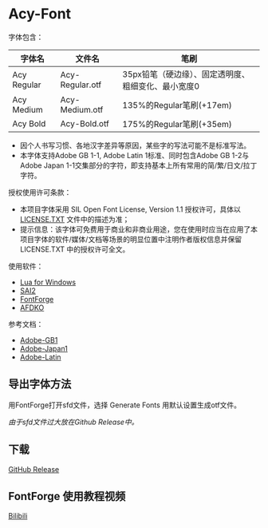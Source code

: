 # Acy-Font
字体包含：

|字体名|文件名|笔刷|
|-|-|-|
|Acy Regular|Acy-Regular.otf|35px铅笔（硬边缘）、固定透明度、粗细变化、最小宽度0|
|Acy Medium|Acy-Medium.otf|135%的Regular笔刷(+17em)|
|Acy Bold|Acy-Bold.otf|175%的Regular笔刷(+35em)|
* 因个人书写习惯、各地汉字差异等原因，某些字的写法可能不是标准写法。
* 本字体支持Adobe GB 1-1, Adobe Latin 1标准、同时包含Adobe GB 1-2与Adobe Japan 1-1交集部分的字符，即支持基本上所有常用的简/繁/日文/拉丁字符。

授权使用许可条款：
* 本项目字体采用 SIL Open Font License, Version 1.1 授权许可，具体以 [LICENSE.TXT](LICENSE.TXT) 文件中的描述为准；
* 提示信息：该字体可免费用于商业和非商业用途，您在使用时应当在应用了本项目字体的软件/媒体/文档等场景的明显位置中注明作者版权信息并保留 LICENSE.TXT 中的授权许可全文。

使用软件：
* [Lua for Windows](https://github.com/rjpcomputing/luaforwindows)
* [SAI2](https://www.systemax.jp)
* [FontForge](https://fontforge.github.io)
* [AFDKO](https://github.com/adobe-type-tools/afdko)

参考文档：
* [Adobe-GB1](https://github.com/adobe-type-tools/Adobe-GB1)
* [Adobe-Japan1](https://github.com/adobe-type-tools/Adobe-Japan1)
* [Adobe-Latin](https://github.com/adobe-type-tools/adobe-latin-charsets)

## 导出字体方法
用FontForge打开sfd文件，选择 Generate Fonts 用默认设置生成otf文件。

*由于sfd文件过大放在Github Release中。*

## 下载
[GitHub Release](https://github.com/lxfly2000/Acy-Font/releases)

## FontForge 使用教程视频
[Bilibili](https://www.bilibili.com/video/av22009352)
